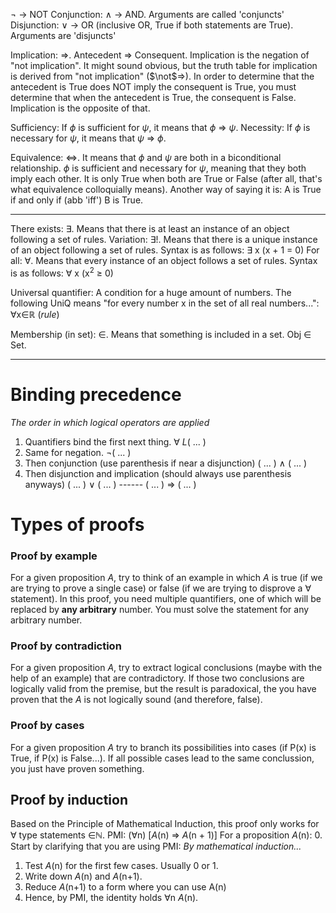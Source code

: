 $\neg$ -> NOT
Conjunction: $\wedge$ -> AND. Arguments are called 'conjuncts'
Disjunction: $\vee$ -> OR (inclusive OR, True if both statements are True). Arguments are 'disjuncts'

Implication: =>. Antecedent => Consequent. Implication is the negation of "not implication". It might sound obvious, but the truth table for implication is derived from "not implication" ($\not$=>). In order to determine that the antecedent is True does NOT imply the consequent is True, you must determine that when the antecedent is True, the consequent is False. Implication is the opposite of that.

Sufficiency: If $\phi$ is sufficient for $\psi$, it means that $\phi$ => $\psi$.
Necessity: If $\phi$ is necessary for $\psi$, it means that $\psi$ => $\phi$.

Equivalence: <=>. It means that $\phi$ and $\psi$ are both in a biconditional relationship. $\phi$ is sufficient and necessary for $\psi$, meaning that they both imply each other. It is only True when both are True or False (after all, that's what equivalence colloquially means). Another way of saying it is: A is True if and only if (abb 'iff') B is True.

---
There exists: $\exists$. Means that there is at least an instance of an object following a set of rules. Variation: $\exists$!. Means that there is a unique instance of an object following a set of rules. Syntax is as follows: $\exists$ x (x + 1 = 0)
For all: $\forall$. Means that every instance of an object follows a set of rules. Syntax is as follows: 
$\forall$ x (x$^2$ $\geq$ 0)

Universal quantifier: A condition for a huge amount of numbers. The following UniQ means "for every number x in the set of all real numbers...": $\forall$x$\in$$\mathbb{R}$ (_rule_)

Membership (in set): $\in$. Means that something is included in a set. Obj $\in$ Set.

---
# Binding precedence
_The order in which logical operators are applied_

1. Quantifiers bind the first next thing.
	$\forall$ _L_( ... )
2. Same for negation.
	$\neg$( ... )
3. Then conjunction (use parenthesis if near a disjunction)
	( ... ) $\wedge$ ( ... )
4. Then disjunction and implication (should always use parenthesis anyways)
	( ... ) $\vee$ ( ... ) ------ ( ... ) => ( ... )

# Types of proofs

### Proof by example

For a given proposition _A_, try to think of an example in which _A_ is true (if we are trying to prove a single case) or false (if we are trying to disprove a $\forall$ statement). In this proof, you need multiple quantifiers, one of which will be replaced by __any arbitrary__ number. You must solve the statement for any arbitrary number.

### Proof by contradiction

For a given proposition _A_, try to extract logical conclusions (maybe with the help of an example) that are contradictory. If those two conclusions are logically valid from the premise, but the result is paradoxical, the you have proven that the _A_ is not logically sound (and therefore, false).

### Proof by cases

For a given proposition _A_ try to branch its possibilities into cases (if P(x) is True, if P(x) is False...). If all possible cases lead to the same conclussion, you just have proven something.

## Proof by induction

Based on the Principle of Mathematical Induction, this proof only works for $\forall$ type statements $\in$$\mathbb{N}$. 
PMI: ($\forall$n) \[_A_(n) => _A_(n + 1)\]
For a proposition _A_(n):
0. Start by clarifying that you are using PMI: 
	_By mathematical induction..._
1. Test _A_(n) for the first few cases. Usually 0 or 1.
2. Write down _A_(n) and _A_(n+1).
3. Reduce _A_(n+1) to a form where you can use A(n)
4. Hence, by PMI, the identity holds $\forall$n _A_(n). 